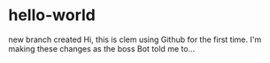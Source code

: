 # hello-world
new branch created
Hi, this is clem using Github for the first time. I'm making these changes as the boss Bot told me to...
